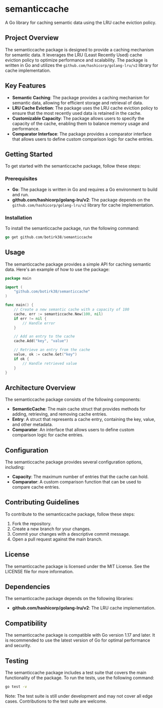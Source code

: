# semanticcache
A Go library for caching semantic data using the LRU cache eviction policy.

## Project Overview
The semanticcache package is designed to provide a caching mechanism for semantic data. It leverages the LRU (Least Recently Used) cache eviction policy to optimize performance and scalability. The package is written in Go and utilizes the `github.com/hashicorp/golang-lru/v2` library for cache implementation.

## Key Features
* **Semantic Caching**: The package provides a caching mechanism for semantic data, allowing for efficient storage and retrieval of data.
* **LRU Cache Eviction**: The package uses the LRU cache eviction policy to ensure that the most recently used data is retained in the cache.
* **Customizable Capacity**: The package allows users to specify the capacity of the cache, enabling them to balance memory usage and performance.
* **Comparator Interface**: The package provides a comparator interface that allows users to define custom comparison logic for cache entries.

## Getting Started
To get started with the semanticcache package, follow these steps:

### Prerequisites
* **Go**: The package is written in Go and requires a Go environment to build and run.
* **github.com/hashicorp/golang-lru/v2**: The package depends on the `github.com/hashicorp/golang-lru/v2` library for cache implementation.

### Installation
To install the semanticcache package, run the following command:
```go
go get github.com/botirk38/semanticcache
```

## Usage
The semanticcache package provides a simple API for caching semantic data. Here's an example of how to use the package:
```go
package main

import (
	"github.com/botirk38/semanticcache"
)

func main() {
	// Create a new semantic cache with a capacity of 100
	cache, err := semanticcache.New(100, nil)
	if err != nil {
		// Handle error
	}

	// Add an entry to the cache
	cache.Add("key", "value")

	// Retrieve an entry from the cache
	value, ok := cache.Get("key")
	if ok {
		// Handle retrieved value
	}
}
```

## Architecture Overview
The semanticcache package consists of the following components:

* **SemanticCache**: The main cache struct that provides methods for adding, retrieving, and removing cache entries.
* **Entry**: A struct that represents a cache entry, containing the key, value, and other metadata.
* **Comparator**: An interface that allows users to define custom comparison logic for cache entries.

## Configuration
The semanticcache package provides several configuration options, including:

* **Capacity**: The maximum number of entries that the cache can hold.
* **Comparator**: A custom comparison function that can be used to compare cache entries.

## Contributing Guidelines
To contribute to the semanticcache package, follow these steps:

1. Fork the repository.
2. Create a new branch for your changes.
3. Commit your changes with a descriptive commit message.
4. Open a pull request against the main branch.

## License
The semanticcache package is licensed under the MIT License. See the LICENSE file for more information.

## Dependencies
The semanticcache package depends on the following libraries:

* **github.com/hashicorp/golang-lru/v2**: The LRU cache implementation.

## Compatibility
The semanticcache package is compatible with Go version 1.17 and later. It is recommended to use the latest version of Go for optimal performance and security.

## Testing
The semanticcache package includes a test suite that covers the main functionality of the package. To run the tests, use the following command:
```bash
go test -v
```
Note: The test suite is still under development and may not cover all edge cases. Contributions to the test suite are welcome.
